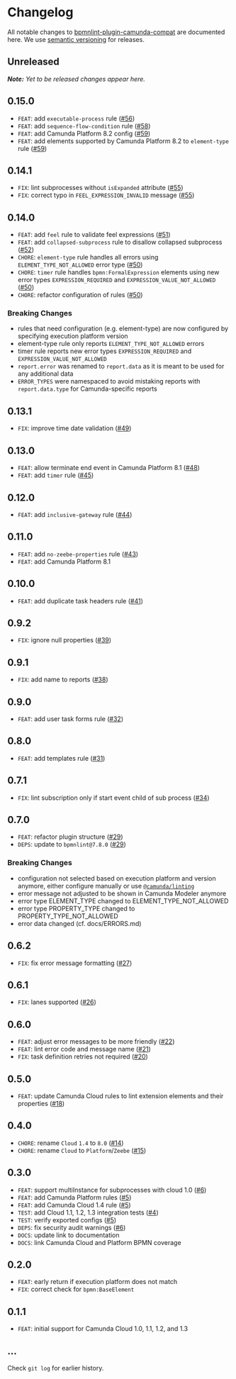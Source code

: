 # Changelog

All notable changes to [bpmnlint-plugin-camunda-compat](https://github.com/camunda/bpmnlint-plugin-camunda-compat) are documented here. We use [semantic versioning](http://semver.org/) for releases.

## Unreleased

___Note:__ Yet to be released changes appear here._

## 0.15.0

* `FEAT`: add `executable-process` rule ([#56](https://github.com/camunda/bpmnlint-plugin-camunda-compat/pull/56))
* `FEAT`: add `sequence-flow-condition` rule ([#58](https://github.com/camunda/bpmnlint-plugin-camunda-compat/pull/58))
* `FEAT`: add Camunda Platform 8.2 config ([#59](https://github.com/camunda/bpmnlint-plugin-camunda-compat/pull/59))
* `FEAT`: add elements supported by Camunda Platform 8.2 to `element-type` rule ([#59](https://github.com/camunda/bpmnlint-plugin-camunda-compat/pull/59))

## 0.14.1

* `FIX`: lint subprocesses without `isExpanded` attribute ([#55](https://github.com/camunda/bpmnlint-plugin-camunda-compat/pull/55))
* `FIX`: correct typo in `FEEL_EXPRESSION_INVALID` message ([#55](https://github.com/camunda/bpmnlint-plugin-camunda-compat/pull/55))

## 0.14.0

* `FEAT`: add `feel` rule to validate feel expressions ([#51](https://github.com/camunda/bpmnlint-plugin-camunda-compat/pull/51))
* `FEAT`: add `collapsed-subprocess` rule to disallow collapsed subprocess ([#52](https://github.com/camunda/bpmnlint-plugin-camunda-compat/pull/52))
* `CHORE`: `element-type` rule handles all errors using `ELEMENT_TYPE_NOT_ALLOWED` error type ([#50](https://github.com/camunda/bpmnlint-plugin-camunda-compat/pull/50))
* `CHORE`: `timer` rule handles `bpmn:FormalExpression` elements using new error types `EXPRESSION_REQUIRED` and `EXPRESSION_VALUE_NOT_ALLOWED` ([#50](https://github.com/camunda/bpmnlint-plugin-camunda-compat/pull/50))
* `CHORE`: refactor configuration of rules ([#50](https://github.com/camunda/bpmnlint-plugin-camunda-compat/pull/50))

### Breaking Changes

* rules that need configuration (e.g. element-type) are now configured by specifying execution platform version
* element-type rule only reports `ELEMENT_TYPE_NOT_ALLOWED` errors
* timer rule reports new error types `EXPRESSION_REQUIRED` and `EXPRESSION_VALUE_NOT_ALLOWED`
* `report.error` was renamed to `report.data` as it is meant to be used for any additional data
* `ERROR_TYPES` were namespaced to avoid mistaking reports with `report.data.type` for Camunda-specific reports

## 0.13.1

* `FIX`: improve time date validation ([#49](https://github.com/camunda/bpmnlint-plugin-camunda-compat/pull/49))

## 0.13.0

* `FEAT`: allow terminate end event in Camunda Platform 8.1 ([#48](https://github.com/camunda/bpmnlint-plugin-camunda-compat/pull/48))
* `FEAT`: add `timer` rule ([#45](https://github.com/camunda/bpmnlint-plugin-camunda-compat/pull/45))

## 0.12.0

* `FEAT`: add `inclusive-gateway` rule ([#44](https://github.com/camunda/bpmnlint-plugin-camunda-compat/pull/44))

## 0.11.0

* `FEAT`: add `no-zeebe-properties` rule ([#43](https://github.com/camunda/bpmnlint-plugin-camunda-compat/pull/43))
* `FEAT`: add Camunda Platform 8.1

## 0.10.0

* `FEAT`: add duplicate task headers rule ([#41](https://github.com/camunda/bpmnlint-plugin-camunda-compat/pull/41))

## 0.9.2

* `FIX`: ignore null properties ([#39](https://github.com/camunda/bpmnlint-plugin-camunda-compat/pull/39))

## 0.9.1

* `FIX`: add name to reports ([#38](https://github.com/camunda/bpmnlint-plugin-camunda-compat/pull/38))

## 0.9.0

* `FEAT`: add user task forms rule ([#32](https://github.com/camunda/bpmnlint-plugin-camunda-compat/pull/32))

## 0.8.0

* `FEAT`: add templates rule ([#31](https://github.com/camunda/bpmnlint-plugin-camunda-compat/pull/31))

## 0.7.1

* `FIX`: lint subscription only if start event child of sub process ([#34](https://github.com/camunda/bpmnlint-plugin-camunda-compat/pull/34))

## 0.7.0

* `FEAT`: refactor plugin structure ([#29](https://github.com/camunda/bpmnlint-plugin-camunda-compat/pull/29))
* `DEPS`: update to `bpmnlint@7.8.0` ([#29](https://github.com/camunda/bpmnlint-plugin-camunda-compat/pull/29))

### Breaking Changes

* configuration not selected based on execution platform and version anymore, either configure manually or use [`@camunda/linting`](https://github.com/camunda/linting)
* error message not adjusted to be shown in Camunda Modeler anymore
* error type ELEMENT_TYPE changed to ELEMENT_TYPE_NOT_ALLOWED
* error type PROPERTY_TYPE changed to PROPERTY_TYPE_NOT_ALLOWED
* error data changed (cf. docs/ERRORS.md)

## 0.6.2

* `FIX`: fix error message formatting ([#27](https://github.com/camunda/bpmnlint-plugin-camunda-compat/pull/27))

## 0.6.1

* `FIX`: lanes supported ([#26](https://github.com/camunda/bpmnlint-plugin-camunda-compat/pull/26))

## 0.6.0

* `FEAT`: adjust error messages to be more friendly ([#22](https://github.com/camunda/bpmnlint-plugin-camunda-compat/pull/22))
* `FEAT`: lint error code and message name ([#21](https://github.com/camunda/bpmnlint-plugin-camunda-compat/pull/21))
* `FIX`: task definition retries not required ([#20](https://github.com/camunda/bpmnlint-plugin-camunda-compat/pull/20))

## 0.5.0

* `FEAT`: update Camunda Cloud rules to lint extension elements and their properties ([#18](https://github.com/camunda/bpmnlint-plugin-camunda-compat/pull/18))

## 0.4.0

* `CHORE`: rename `Cloud` `1.4` to `8.0` ([#14](https://github.com/camunda/bpmnlint-plugin-camunda-compat/pull/14))
* `CHORE`: rename `Cloud` to `Platform`/`Zeebe` ([#15](https://github.com/camunda/bpmnlint-plugin-camunda-compat/pull/15))

## 0.3.0

* `FEAT`: support multiInstance for subprocesses with cloud 1.0 ([#6](https://github.com/camunda/bpmnlint-plugin-camunda-compat/pull/6))
* `FEAT`: add Camunda Platform rules ([#5](https://github.com/camunda/bpmnlint-plugin-camunda-compat/pull/5))
* `FEAT`: add Camunda Cloud 1.4 rule ([#5](https://github.com/camunda/bpmnlint-plugin-camunda-compat/pull/5))
* `TEST`: add Cloud 1.1, 1.2, 1.3 integration tests ([#4](https://github.com/camunda/bpmnlint-plugin-camunda-compat/pull/4))
* `TEST`: verify exported configs ([#5](https://github.com/camunda/bpmnlint-plugin-camunda-compat/pull/5))
* `DEPS`: fix security audit warnings ([#6](https://github.com/camunda/bpmnlint-plugin-camunda-compat/pull/6))
* `DOCS`: update link to documentation
* `DOCS`: link Camunda Cloud and Platform BPMN coverage

## 0.2.0

* `FEAT`: early return if execution platform does not match
* `FIX`: correct check for `bpmn:BaseElement`

## 0.1.1

* `FEAT`: initial support for Camunda Cloud 1.0, 1.1, 1.2, and 1.3

## ...

Check `git log` for earlier history.
